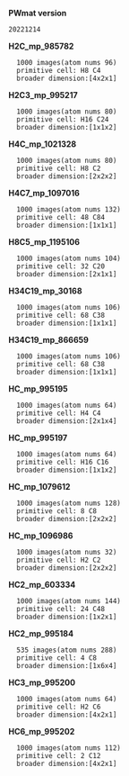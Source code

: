 **PWmat version**

    20221214

**H2C_mp_985782**

      1000 images(atom nums 96)
      primitive cell: H8 C4
      broader dimension:[4x2x1]


**H2C3_mp_995217**

      1000 images(atom nums 80)
      primitive cell: H16 C24 
      broader dimension:[1x1x2]


**H4C_mp_1021328**

      1000 images(atom nums 80)
      primitive cell: H8 C2   
      broader dimension:[2x2x2]


**H4C7_mp_1097016**

      1000 images(atom nums 132)
      primitive cell: 48 C84 
      broader dimension:[1x1x1]


**H8C5_mp_1195106**

      1000 images(atom nums 104)
      primitive cell: 32 C20 
      broader dimension:[2x1x1]


**H34C19_mp_30168**

      1000 images(atom nums 106)
      primitive cell: 68 C38 
      broader dimension:[1x1x1]


**H34C19_mp_866659**

      1000 images(atom nums 106)
      primitive cell: 68 C38 
      broader dimension:[1x1x1]


**HC_mp_995195**

      1000 images(atom nums 64)
      primitive cell: H4 C4   
      broader dimension:[2x1x4]


**HC_mp_995197**

      1000 images(atom nums 64)
      primitive cell: H16 C16 
      broader dimension:[1x1x2]


**HC_mp_1079612**

      1000 images(atom nums 128)
      primitive cell: 8 C8   
      broader dimension:[2x2x2]


**HC_mp_1096986**

      1000 images(atom nums 32)
      primitive cell: H2 C2   
      broader dimension:[2x2x2]


**HC2_mp_603334**

      1000 images(atom nums 144)
      primitive cell: 24 C48 
      broader dimension:[1x2x1]


**HC2_mp_995184**

      535 images(atom nums 288)
      primitive cell: 4 C8   
      broader dimension:[1x6x4]


**HC3_mp_995200**

      1000 images(atom nums 64)
      primitive cell: H2 C6   
      broader dimension:[4x2x1]


**HC6_mp_995202**

      1000 images(atom nums 112)
      primitive cell: 2 C12  
      broader dimension:[4x2x1]